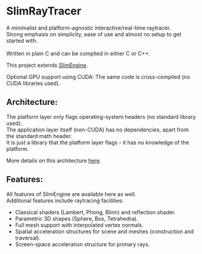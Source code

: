 # SlimRayTracer

A minimalist and platform-agnostic interactive/real-time raytracer.<br>
Strong emphasis on simplicity, ease of use and almost no setup to get started with.<br>  
Written in plain C and can be complied in either C or C++.<br>

This project extends [SlimEngine](https://github.com/HardCoreCodin/SlimEngine).

Optional GPU support using CUDA: The same code is cross-compiled (no CUDA libraries used).<br>

Architecture:
-
The platform layer only flags operating-system headers (no standard library used).<br>
The application layer itself (non-CUDA) has no dependencies, apart from the standard math header.<br>
It is just a library that the platform layer flags - it has no knowledge of the platform.<br>

More details on this architecture [here](https://youtu.be/Ev_TeQmus68).

Features:
-
All features of SlimEngine are available here as well.<br>
Additional features include raytracing facilities:<br>
* Classical shaders (Lambert, Phong, Blinn) and reflection shader.
* Parametric 3D shapes (Sphere, Box, Tetrahedra).
* Full mesh support with interpolated vertex normals.
* Spatial acceleration structures for scene and meshes (construction and traversal).<br>
* Screen-space acceleration structure for primary rays.<br>
